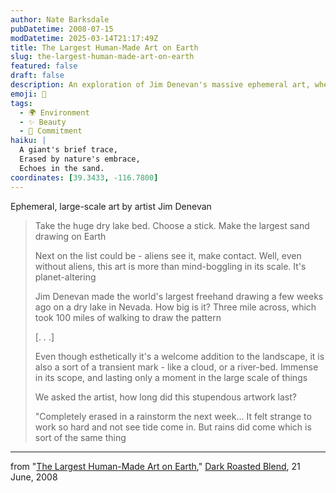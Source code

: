 ```yaml
---
author: Nate Barksdale
pubDatetime: 2008-07-15
modDatetime: 2025-03-14T21:17:49Z
title: The Largest Human-Made Art on Earth
slug: the-largest-human-made-art-on-earth
featured: false
draft: false
description: An exploration of Jim Denevan's massive ephemeral art, where creativity meets the vastness of nature.
emoji: 🌄
tags:
  - 🌍 Environment
  - ✨ Beauty
  - 🔄 Commitment
haiku: |
  A giant's brief trace,  
  Erased by nature's embrace,  
  Echoes in the sand.
coordinates: [39.3433, -116.7800]
---
```


Ephemeral, large-scale art by artist Jim Denevan

> Take the huge dry lake bed. Choose a stick. Make the largest sand drawing on Earth
>
> Next on the list could be - aliens see it, make contact. Well, even without aliens, this art is more than mind-boggling in its scale. It's planet-altering
>
> Jim Denevan made the world's largest freehand drawing a few weeks ago on a dry lake in Nevada. How big is it? Three mile across, which took 100 miles of walking to draw the pattern
>
> [. . .]
>
> Even though esthetically it's a welcome addition to the landscape, it is also a sort of a transient mark - like a cloud, or a river-bed. Immense in its scope, and lasting only a moment in the large scale of things
>
> We asked the artist, how long did this stupendous artwork last?
>
> "Completely erased in a rainstorm the next week… It felt strange to work so hard and not see tide come in. But rains did come which is sort of the same thing

---

from "[The Largest Human-Made Art on Earth](http://www.darkroastedblend.com/2008/06/largest-human-made-art-on-earth.html)," [Dark Roasted Blend](http://www.darkroastedblend.com/), 21 June, 2008
